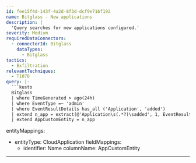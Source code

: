 ```yaml
---
id: fee15f4d-143f-4a2d-8f3d-dcf9e716f192
name: Bitglass - New applications
description: |
  'Query searches for new applications configured.'
severity: Medium
requiredDataConnectors:
  - connectorId: Bitglass
    dataTypes:
      - Bitglass
tactics:
  - Exfiltration
relevantTechniques:
  - T1078
query: |-
  ```kusto
  Bitglass
  | where TimeGenerated > ago(24h)
  | where EventType =~ 'admin'
  | where EventResultDetails has_all ('Application', 'added')
  | extend n_app = extract(@'Application\s(.*?)\sadded', 1, EventResultDetails)
  | extend AppCustomEntity = n_app
  ```
entityMappings:
  - entityType: CloudApplication
    fieldMappings:
      - identifier: Name
        columnName: AppCustomEntity
---
```


